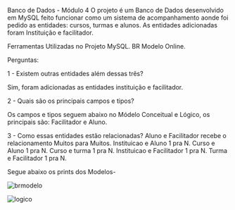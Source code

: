 Banco de Dados - Módulo 4
O projeto é  um Banco de Dados desenvolvido em MySQL feito funcionar como um sistema de acompanhamento aonde foi pedido as entidades: cursos, turmas e alunos. As entidades adicionadas foram Instituição e facilitador.


Ferramentas Utilizadas no Projeto
MySQL.
BR Modelo Online.

Perguntas:

1 - Existem outras entidades além dessas três?

Sim, foram adicionadas as entidades instituição e facilitador.

2 - Quais são os principais campos e tipos?

Os campos e tipos seguem abaixo no Módelo Conceitual e Lógico, os principais são: Facilitador e Aluno.

3 - Como essas entidades estão relacionadas?
Aluno e Facilitador recebe o relacionamento Muitos para Muitos. Instituicao e Aluno 1 pra N. Curso e Aluno 1 pra N. Curso e turma 1 pra N. Instituicao e Facilitador 1 pra N. Turma e Facilitador 1 pra N.

Segue abaixo os prints dos Modelos-


![brmodelo](https://user-images.githubusercontent.com/115815559/222577835-73c373b0-e23e-4f26-a382-511117aeae24.png)




![logico](https://user-images.githubusercontent.com/115815559/222577968-730b966a-45f1-46bd-895e-09d0996a1417.png)
